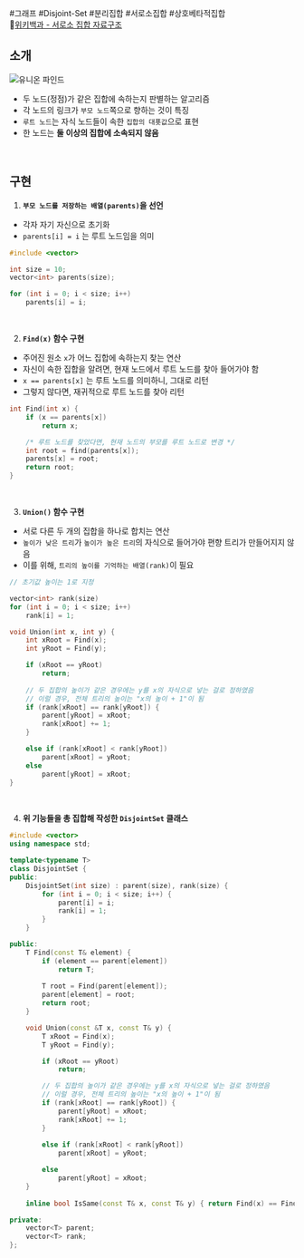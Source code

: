 #그래프 #Disjoint-Set #분리집합 #서로소집합 #상호베타적집합   
🔗[위키백과 - 서로소 집합 자료구조](https://ko.wikipedia.org/wiki/%EC%84%9C%EB%A1%9C%EC%86%8C_%EC%A7%91%ED%95%A9_%EC%9E%90%EB%A3%8C_%EA%B5%AC%EC%A1%B0)  


## 소개

![유니온 파인드](https://i.imgur.com/1tr43yL.png)

- 두 노드(정점)가 같은 집합에 속하는지 판별하는 알고리즘
- 각 노드의 링크가 `부모 노드`쪽으로 향하는 것이 특징
- `루트 노드`는 자식 노드들이 속한 `집합의 대푯값`으로 표현
- 한 노드는 **둘 이상의 집합에 소속되지 않음**
<br>

## 구현

1. **`부모 노드를 저장하는 배열(parents)`을 선언**
- 각자 자기 자신으로 초기화
- `parents[i] = i` 는 루트 노드임을 의미
```cpp
#include <vector>

int size = 10;
vector<int> parents(size);

for (int i = 0; i < size; i++)
	parents[i] = i;
```
<br>

2. **`Find(x)` 함수 구현**
- 주어진 원소 `x`가 어느 집합에 속하는지 찾는 연산
- 자신이 속한 집합을 알려면, 현재 노드에서 루트 노드를 찾아 들어가야 함
- `x == parents[x]` 는 루트 노드를 의미하니, 그대로 리턴
- 그렇지 않다면, 재귀적으로 루트 노드를 찾아 리턴
```cpp
int Find(int x) {
	if (x == parents[x])
		return x;

	/* 루트 노드를 찾았다면, 현재 노드의 부모를 루트 노드로 변경 */
	int root = find(parents[x]);
	parents[x] = root;
	return root;
}
```
<br>

3. **`Union()` 함수 구현**
- 서로 다른 두 개의 집합을 하나로 합치는 연산
- `높이가 낮은 트리`가 `높이가 높은 트리`의 자식으로 들어가야 편향 트리가 만들어지지 않음
- 이를 위해, `트리의 높이를 기억하는 배열(rank)`이 필요
```cpp
// 초기값 높이는 1로 지정

vector<int> rank(size)
for (int i = 0; i < size; i++)
	rank[i] = 1;
```
```cpp
void Union(int x, int y) {
    int xRoot = Find(x);
    int yRoot = Find(y);

	if (xRoot == yRoot)
	    return;
	    
    // 두 집합의 높이가 같은 경우에는 y를 x의 자식으로 넣는 걸로 정하였음
    // 이럴 경우, 전체 트리의 높이는 "x의 높이 + 1"이 됨
    if (rank[xRoot] == rank[yRoot]) {
	    parent[yRoot] = xRoot;
        rank[xRoot] += 1;
    }

    else if (rank[xRoot] < rank[yRoot])
        parent[xRoot] = yRoot;
    else
        parent[yRoot] = xRoot;
}
```
<br>

4. **위 기능들을 총 집합해 작성한 `DisjointSet` 클래스**
```cpp
#include <vector>
using namespace std;

template<typename T>
class DisjointSet {
public:
    DisjointSet(int size) : parent(size), rank(size) {
        for (int i = 0; i < size; i++) {
            parent[i] = i;
            rank[i] = 1;
        }
    }

public:
    T Find(const T& element) {
        if (element == parent[element])
            return T;
            
        T root = Find(parent[element]);
        parent[element] = root;
        return root;
    }

    void Union(const &T x, const T& y) {
        T xRoot = Find(x);
        T yRoot = Find(y);

        if (xRoot == yRoot)
            return;

        // 두 집합의 높이가 같은 경우에는 y를 x의 자식으로 넣는 걸로 정하였음
        // 이럴 경우, 전체 트리의 높이는 "x의 높이 + 1"이 됨
        if (rank[xRoot] == rank[yRoot]) {
            parent[yRoot] = xRoot;
            rank[xRoot] += 1;
        }
        
        else if (rank[xRoot] < rank[yRoot])
            parent[xRoot] = yRoot;

        else
            parent[yRoot] = xRoot;
    }
    
    inline bool IsSame(const T& x, const T& y) { return Find(x) == Find(y); }

private:
    vector<T> parent;
    vector<T> rank;
};
```
